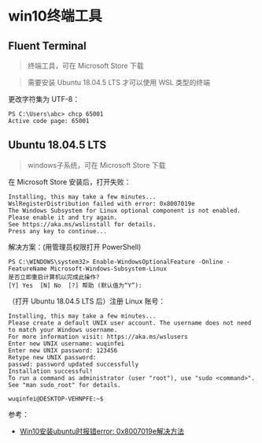 # win10终端工具

## Fluent Terminal

>终端工具，可在 Microsoft Store 下载

>需要安装 Ubuntu 18.04.5 LTS 才可以使用 WSL 类型的终端

更改字符集为 UTF-8：

```text
PS C:\Users\abc> chcp 65001
Active code page: 65001
```

## Ubuntu 18.04.5 LTS

>windows子系统，可在 Microsoft Store 下载

在  Microsoft Store  安装后，打开失败：

```text
Installing, this may take a few minutes...
WslRegisterDistribution failed with error: 0x8007019e
The Windows Subsystem for Linux optional component is not enabled. Please enable it and try again.
See https://aka.ms/wslinstall for details.
Press any key to continue...
```

解决方案：(用管理员权限打开 PowerShell)

```text
PS C:\WINDOWS\system32> Enable-WindowsOptionalFeature -Online -FeatureName Microsoft-Windows-Subsystem-Linux
是否立即重启计算机以完成此操作?
[Y] Yes  [N] No  [?] 帮助 (默认值为“Y”):
```

（打开 Ubuntu 18.04.5 LTS 后）注册 Linux 账号：

```text
Installing, this may take a few minutes...
Please create a default UNIX user account. The username does not need to match your Windows username.
For more information visit: https://aka.ms/wslusers
Enter new UNIX username: wuqinfei
Enter new UNIX password: 123456
Retype new UNIX password:
passwd: password updated successfully
Installation successful!
To run a command as administrator (user "root"), use "sudo <command>".
See "man sudo_root" for details.

wuqinfei@DESKTOP-VEHNPFE:~$
```

参考：

* [Win10安装ubuntu时报错error: 0x8007019e解决方法](https://product.pconline.com.cn/itbk/software/os/1380/13805267.html)
